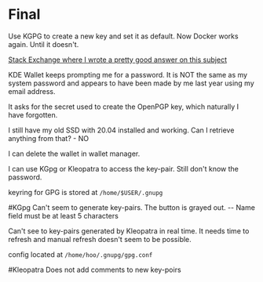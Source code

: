 # Final
Use KGPG to create a new key and set it as default. Now Docker works again.
Until it doesn't.

[Stack Exchange where I wrote a pretty good answer on this subject](https://unix.stackexchange.com/questions/53912/i-try-to-add-passwords-to-the-pass-password-manager-but-my-attempts-fail-with)



KDE Wallet keeps prompting me for a password. It is NOT the same as my system password and appears to have been made by me last year using my email address.

It asks for the secret used to create the OpenPGP key, which naturally I have forgotten.

I still have my old SSD with 20.04 installed and working. Can I retrieve anything from that? - NO
 

I can delete the wallet in wallet manager.

I can use KGpg or Kleopatra to access the key-pair. Still don't know the password.

keyring for GPG is stored at `/home/$USER/.gnupg`





#KGpg
Can't seem to generate key-pairs. The button is grayed out.
-- Name field must be at least 5 characters

Can't see to key-pairs generated by Kleopatra in real time. It needs time to refresh and manual refresh doesn't seem to be possible.

config located at `/home/hoo/.gnupg/gpg.conf`


#Kleopatra
Does not add comments to new key-poirs




